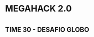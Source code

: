 <div>
    <style>
    </style>
    <h1>MEGAHACK 2.0<h1>
    <h2>TIME 30 - DESAFIO GLOBO</h2>
</div>
